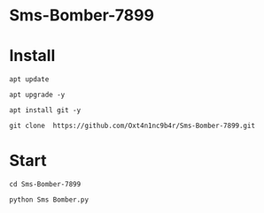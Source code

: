 # Sms-Bomber-7899

# Install
```
apt update
```

```
apt upgrade -y 
```

``` 
apt install git -y 
```

``` 
git clone  https://github.com/Oxt4n1nc9b4r/Sms-Bomber-7899.git
```

# Start
``` 
cd Sms-Bomber-7899
```

```
python Sms Bomber.py
```
